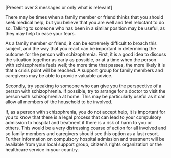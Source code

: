 [Present over 3 messages or only what is relevant]

There may be times when a family member or friend thinks that you
should seek medical help, but you believe that you are well and feel
reluctant to do so. Talking to someone who has been in a similar
position may be useful, as they may help to ease your fears.

As a family member or friend, it can be extremely difficult to broach
this subject, and the way that you react can be important in
determining the outcome for the person with schizophrenia. First, it
is a good idea to discuss the situation together as early as possible,
or at a time when the person with schizophrenia feels well; the more
time that passes, the more likely it is that a crisis point will be
reached. A support group for family members and caregivers may be able
to provide valuable advice.

Secondly, try speaking to someone who can give you the perspective of
a person with schizophrenia. If possible, try to arrange for a doctor
to visit the person with schizophrenia at home. This may be
particularly useful as it can allow all members of the household to be
involved.

If, as a person with schizophrenia, you do not accept help, it is
important for you to know that there is a legal process that can lead
to your compulsory admission to hospital and treatment if there is a
risk of harm to you or others. This would be a very distressing course
of action for all involved and so family members and caregivers should
see this option as a last resort. Further information on compulsory
hospital admission and treatment will be available from your local
support group, citizen’s rights organization or the healthcare service
in your country.
